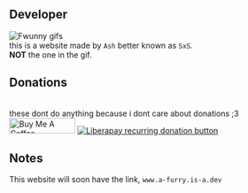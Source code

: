 ## Developer
![Fwunny gifs](./sashley.gif)
<br/>
this is a website made by `Ash` better known as `SxS`.
<br/>
**NOT** the one in the gif.



## Donations
<br/>
these dont do anything because i dont care about donations ;3
<br/>
<a href="https://www.buymeacoffee.com" target="_blank"><img src="https://cdn.buymeacoffee.com/buttons/default-orange.png" alt="Buy Me A Coffee" height="28" width="119"></a>
<a href="https://liberapay.com" target="_blank"><img src="https://img.shields.io/badge/liberapay-donate-yellow.svg?style=for-the-badge" alt="Liberapay recurring donation button" /></a>

## Notes
This website will soon have the link, `www.a-furry.is-a.dev`



